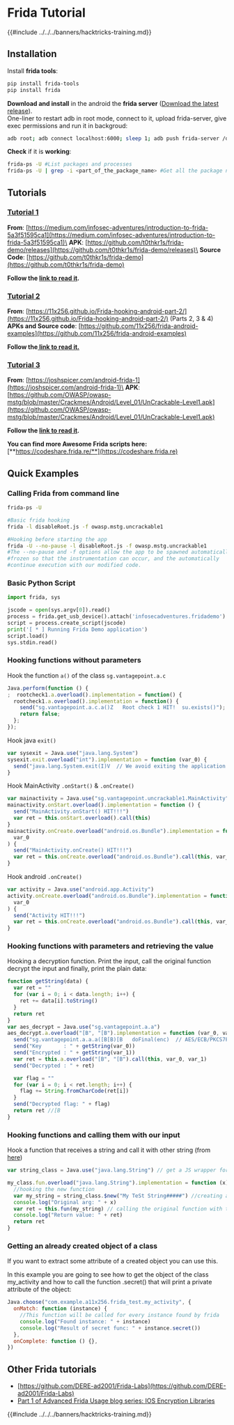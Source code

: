 # Frida Tutorial

{{#include ../../../banners/hacktricks-training.md}}


## Installation

Install **frida tools**:

```bash
pip install frida-tools
pip install frida
```

**Download and install** in the android the **frida server** ([Download the latest release](https://github.com/frida/frida/releases)).\
One-liner to restart adb in root mode, connect to it, upload frida-server, give exec permissions and run it in backgroud:

```bash
adb root; adb connect localhost:6000; sleep 1; adb push frida-server /data/local/tmp/; adb shell "chmod 755 /data/local/tmp/frida-server"; adb shell "/data/local/tmp/frida-server &"
```

**Check** if it is **working**:

```bash
frida-ps -U #List packages and processes
frida-ps -U | grep -i <part_of_the_package_name> #Get all the package name
```

## Tutorials

### [Tutorial 1](frida-tutorial-1.md)

**From**: [https://medium.com/infosec-adventures/introduction-to-frida-5a3f51595ca1](https://medium.com/infosec-adventures/introduction-to-frida-5a3f51595ca1)\
**APK**: [https://github.com/t0thkr1s/frida-demo/releases](https://github.com/t0thkr1s/frida-demo/releases)\
**Source Code**: [https://github.com/t0thkr1s/frida-demo](https://github.com/t0thkr1s/frida-demo)

**Follow the [link to read it](frida-tutorial-1.md).**

### [Tutorial 2](frida-tutorial-2.md)

**From**: [https://11x256.github.io/Frida-hooking-android-part-2/](https://11x256.github.io/Frida-hooking-android-part-2/) (Parts 2, 3 & 4)\
**APKs and Source code**: [https://github.com/11x256/frida-android-examples](https://github.com/11x256/frida-android-examples)

**Follow the[ link to read it.](frida-tutorial-2.md)**

### [Tutorial 3](owaspuncrackable-1.md)

**From**: [https://joshspicer.com/android-frida-1](https://joshspicer.com/android-frida-1)\
**APK**: [https://github.com/OWASP/owasp-mstg/blob/master/Crackmes/Android/Level_01/UnCrackable-Level1.apk](https://github.com/OWASP/owasp-mstg/blob/master/Crackmes/Android/Level_01/UnCrackable-Level1.apk)

**Follow the [link to read it](owaspuncrackable-1.md).**

**You can find more Awesome Frida scripts here:** [**https://codeshare.frida.re/**](https://codeshare.frida.re)

## Quick Examples

### Calling Frida from command line

```bash
frida-ps -U

#Basic frida hooking
frida -l disableRoot.js -f owasp.mstg.uncrackable1

#Hooking before starting the app
frida -U --no-pause -l disableRoot.js -f owasp.mstg.uncrackable1
#The --no-pause and -f options allow the app to be spawned automatically,
#frozen so that the instrumentation can occur, and the automatically
#continue execution with our modified code.
```

### Basic Python Script

```python
import frida, sys

jscode = open(sys.argv[0]).read()
process = frida.get_usb_device().attach('infosecadventures.fridademo')
script = process.create_script(jscode)
print('[ * ] Running Frida Demo application')
script.load()
sys.stdin.read()
```

### Hooking functions without parameters

Hook the function `a()` of the class `sg.vantagepoint.a.c`

```javascript
Java.perform(function () {
;  rootcheck1.a.overload().implementation = function() {
  rootcheck1.a.overload().implementation = function() {
    send("sg.vantagepoint.a.c.a()Z   Root check 1 HIT!  su.exists()");
    return false;
  };
});
```

Hook java `exit()`

```javascript
var sysexit = Java.use("java.lang.System")
sysexit.exit.overload("int").implementation = function (var_0) {
  send("java.lang.System.exit(I)V  // We avoid exiting the application  :)")
}
```

Hook MainActivity `.onStart()` & `.onCreate()`

```javascript
var mainactivity = Java.use("sg.vantagepoint.uncrackable1.MainActivity")
mainactivity.onStart.overload().implementation = function () {
  send("MainActivity.onStart() HIT!!!")
  var ret = this.onStart.overload().call(this)
}
mainactivity.onCreate.overload("android.os.Bundle").implementation = function (
  var_0
) {
  send("MainActivity.onCreate() HIT!!!")
  var ret = this.onCreate.overload("android.os.Bundle").call(this, var_0)
}
```

Hook android `.onCreate()`

```javascript
var activity = Java.use("android.app.Activity")
activity.onCreate.overload("android.os.Bundle").implementation = function (
  var_0
) {
  send("Activity HIT!!!")
  var ret = this.onCreate.overload("android.os.Bundle").call(this, var_0)
}
```

### Hooking functions with parameters and retrieving the value

Hooking a decryption function. Print the input, call the original function decrypt the input and finally, print the plain data:

```javascript
function getString(data) {
  var ret = ""
  for (var i = 0; i < data.length; i++) {
    ret += data[i].toString()
  }
  return ret
}
var aes_decrypt = Java.use("sg.vantagepoint.a.a")
aes_decrypt.a.overload("[B", "[B").implementation = function (var_0, var_1) {
  send("sg.vantagepoint.a.a.a([B[B)[B   doFinal(enc)  // AES/ECB/PKCS7Padding")
  send("Key       : " + getString(var_0))
  send("Encrypted : " + getString(var_1))
  var ret = this.a.overload("[B", "[B").call(this, var_0, var_1)
  send("Decrypted : " + ret)

  var flag = ""
  for (var i = 0; i < ret.length; i++) {
    flag += String.fromCharCode(ret[i])
  }
  send("Decrypted flag: " + flag)
  return ret //[B
}
```

### Hooking functions and calling them with our input

Hook a function that receives a string and call it with other string (from [here](https://11x256.github.io/Frida-hooking-android-part-2/))

```javascript
var string_class = Java.use("java.lang.String") // get a JS wrapper for java's String class

my_class.fun.overload("java.lang.String").implementation = function (x) {
  //hooking the new function
  var my_string = string_class.$new("My TeSt String#####") //creating a new String by using `new` operator
  console.log("Original arg: " + x)
  var ret = this.fun(my_string) // calling the original function with the new String, and putting its return value in ret variable
  console.log("Return value: " + ret)
  return ret
}
```

### Getting an already created object of a class

If you want to extract some attribute of a created object you can use this.

In this example you are going to see how to get the object of the class my_activity and how to call the function .secret() that will print a private attribute of the object:

```javascript
Java.choose("com.example.a11x256.frida_test.my_activity", {
  onMatch: function (instance) {
    //This function will be called for every instance found by frida
    console.log("Found instance: " + instance)
    console.log("Result of secret func: " + instance.secret())
  },
  onComplete: function () {},
})
```

## Other Frida tutorials

- [https://github.com/DERE-ad2001/Frida-Labs](https://github.com/DERE-ad2001/Frida-Labs)
- [Part 1 of Advanced Frida Usage blog series: IOS Encryption Libraries](https://8ksec.io/advanced-frida-usage-part-1-ios-encryption-libraries-8ksec-blogs/)


{{#include ../../../banners/hacktricks-training.md}}


